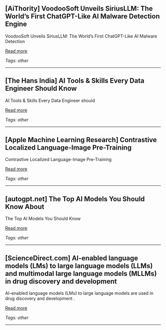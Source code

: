 ## [AiThority] VoodooSoft Unveils SiriusLLM: The World’s First ChatGPT-Like AI Malware Detection Engine

VoodooSoft Unveils SiriusLLM: The World’s First ChatGPT-Like AI Malware Detection

[Read more](https://aithority.com/machine-learning/voodoosoft-unveils-siriusllm-the-worlds-first-chatgpt-like-ai-malware-detection-engine/)

_Tags: other_

---
## [The Hans India] AI Tools & Skills Every Data Engineer Should Know

AI Tools & Skills Every Data Engineer should

[Read more](https://www.thehansindia.com/tech/ai-tools-skills-every-data-engineer-should-know-983205)

_Tags: other_

---
## [Apple Machine Learning Research] Contrastive Localized Language-Image Pre-Training

Contrastive Localized Language-Image Pre-Training

[Read more](https://machinelearning.apple.com/research/contrastive-localized)

_Tags: other_

---
## [autogpt.net] The Top AI Models You Should Know About

The Top AI Models You Should Know

[Read more](https://autogpt.net/the-top-ai-models-you-should-know-about/)

_Tags: other_

---
## [ScienceDirect.com] AI-enabled language models (LMs) to large language models (LLMs) and multimodal large language models (MLLMs) in drug discovery and development

AI-enabled language models (LMs) to large language models are used in drug discovery and development .

[Read more](https://www.sciencedirect.com/science/article/pii/S2090123225001092)

_Tags: other_

---
